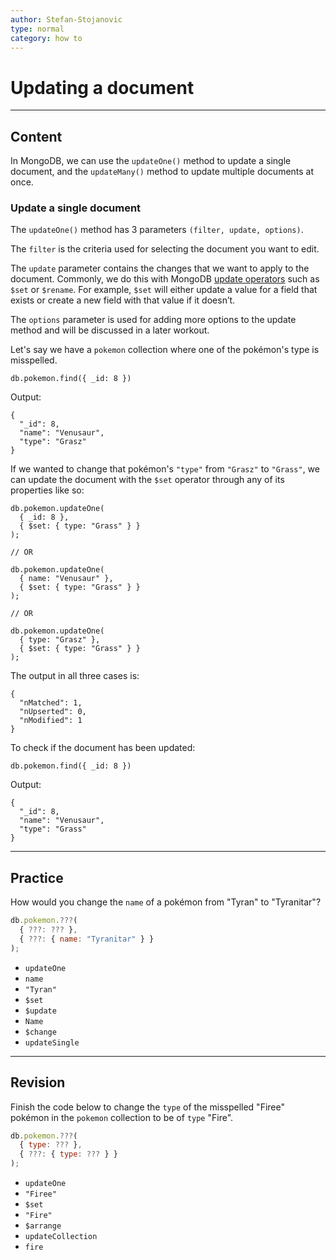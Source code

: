 ```yaml
---
author: Stefan-Stojanovic
type: normal
category: how to
---
```


# Updating a document


---

## Content

In MongoDB, we can use the `updateOne()` method to update a single document, and the `updateMany()` method to update multiple documents at once.

### Update a single document

The `updateOne()` method has 3 parameters `(filter, update, options)`.

The `filter` is the criteria used for selecting the document you want to edit.

The `update` parameter contains the changes that we want to apply to the document. Commonly, we do this with MongoDB [update operators](https://docs.mongodb.com/manual/reference/operator/update/#id1) such as `$set` or `$rename`. For example, `$set` will either update a value for a field that exists or create a new field with that value if it doesn’t.

The `options` parameter is used for adding more options to the update method and will be discussed in a later workout.

Let's say we have a `pokemon` collection where one of the pokémon's type is misspelled.

```plain-text
db.pokemon.find({ _id: 8 })
```

Output:

```plain-text
{
  "_id": 8,
  "name": "Venusaur",
  "type": "Grasz"
}
```

If we wanted to change that pokémon's `"type"` from `"Grasz"` to `"Grass"`, we can update the document with the `$set` operator through any of its properties like so:

```plain-text
db.pokemon.updateOne(
  { _id: 8 },
  { $set: { type: "Grass" } }
);

// OR

db.pokemon.updateOne(
  { name: "Venusaur" },
  { $set: { type: "Grass" } }
);

// OR

db.pokemon.updateOne(
  { type: "Grasz" },
  { $set: { type: "Grass" } }
);
```

The output in all three cases is:

```plain-text
{
  "nMatched": 1,
  "nUpserted": 0,
  "nModified": 1
}
```

To check if the document has been updated:

```plain-text
db.pokemon.find({ _id: 8 })
```

Output:

```plain-text
{
  "_id": 8,
  "name": "Venusaur",
  "type": "Grass"
}
```


---

## Practice

How would you change the `name` of a pokémon from "Tyran" to "Tyranitar"?

```js
db.pokemon.???(
  { ???: ??? },
  { ???: { name: "Tyranitar" } }
);
```

- `updateOne`
- `name`
- `"Tyran"`
- `$set`
- `$update`
- `Name`
- `$change`
- `updateSingle`


---

## Revision

Finish the code below to change the `type` of the misspelled "Firee" pokémon in the `pokemon` collection to be of `type` "Fire".

```javascript
db.pokemon.???(
  { type: ??? },
  { ???: { type: ??? } }
);
```

- `updateOne`
- `"Firee"`
- `$set`
- `"Fire"`
- `$arrange`
- `updateCollection`
- `fire`
 
